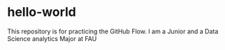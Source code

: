 # hello-world
This repository is for practicing the GitHub Flow.
I am a Junior and a Data Science analytics Major at FAU

